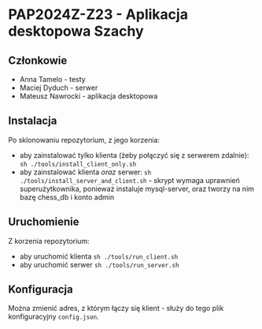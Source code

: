 # PAP2024Z-Z23 - Aplikacja desktopowa Szachy

## Członkowie

-   Anna Tamelo - testy
-   Maciej Dyduch - serwer
-   Mateusz Nawrocki - aplikacja desktopowa

## Instalacja

Po sklonowaniu repozytorium, z jego korzenia:

-   aby zainstalować tylko klienta (żeby połączyć się z serwerem zdalnie): `sh ./tools/install_client_only.sh`
-   aby zainstalować klienta _oraz_ serwer: `sh ./tools/install_server_and_client.sh` - skrypt wymaga uprawnień superużytkownika, ponieważ instaluje mysql-server, oraz tworzy na nim bazę chess_db i konto admin

## Uruchomienie

Z korzenia repozytorium:

-   aby uruchomić klienta `sh ./tools/run_client.sh`
-   aby uruchomić serwer `sh ./tools/run_server.sh`

## Konfiguracja

Można zmienić adres, z którym łączy się klient - służy do tego plik konfiguracyjny `config.json`.
